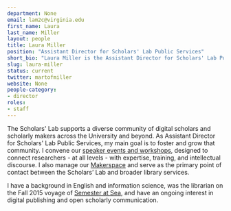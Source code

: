 ```yaml
---
department: None
email: lam2c@virginia.edu
first_name: Laura
last_name: Miller
layout: people
title: Laura Miller
position: "Assistant Director for Scholars' Lab Public Services"
short_bio: "Laura Miller is the Assistant Director for Scholars' Lab Public Services; she fosters our local community of DH scholars and researchers, and where she likes to think and talk and encourage everyone else to do the same about critical making in academic research."
slug: laura-miller
status: current
twitter: martofmiller
website: None
people-category:
- director
roles:
- staff
---
```


The Scholars' Lab supports a diverse community of digital scholars and scholarly makers across the University and beyond. As Assistant Director for Scholars' Lab Public Services, my main goal is to foster and grow that community. I convene our [speaker events and workshops](http://scholarslab.org/events/), designed to connect researchers - at all levels - with expertise, training, and intellectual discourse. I also manage our [Makerspace](http://scholarslab.org/makerspace/) and serve as the primary point of contact between the Scholars’ Lab and broader library services.

I have a background in English and information science, was the librarian on the Fall 2015 voyage of [Semester at Sea](http://www.semesteratsea.org/), and have an ongoing interest in digital publishing and open scholarly communication.
